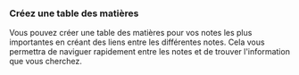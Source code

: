 ### Créez une table des matières
Vous pouvez créer une table des matières pour vos notes les plus importantes en créant des liens entre les différentes notes. Cela vous permettra de naviguer rapidement entre les notes et de trouver l'information que vous cherchez.